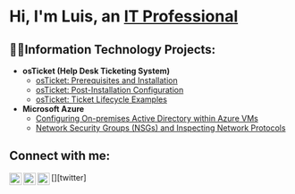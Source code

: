 <h1>Hi, I'm Luis, an <a href="https://linkedin.com/in/Josh">IT Professional</a></h1>

<h2> 👨‍💻Information Technology Projects:</h2>

- <b>osTicket (Help Desk Ticketing System)</b>
  - [osTicket: Prerequisites and Installation](https://github.com/M3ndez02/osticket-prereqs)
  - [osTicket: Post-Installation Configuration](https://github.com/M3ndez02/post-install-config)
  - [osTicket: Ticket Lifecycle Examples](https://github.com/M3ndez02/ticket-lifecycle)
- <b>Microsoft Azure</b>
  - [Configuring On-premises Active Directory within Azure VMs](https://github.com/M3ndez02/configure-ad)
  - [Network Security Groups (NSGs) and Inspecting Network Protocols](https://github.com/M3ndez02/azure-network-protocols)

<h2>Connect with me:</h2>

[<img align="left" alt="Josh | Twitter" width="22px" src="https://cdn.jsdelivr.net/npm/simple-icons@v3/icons/twitter.svg" />][twitter]
[<img align="left" alt="Josh | LinkedIn" width="22px" src="https://cdn.jsdelivr.net/npm/simple-icons@v3/icons/linkedin.svg" />][linkedin]
[<img align="left" alt="Josh | Instagram" width="22px" src="https://cdn.jsdelivr.net/npm/simple-icons@v3/icons/instagram.svg" />][instagram]

[instagram]: https://www.instagram.com/M3ndez40
[linkedin]: https://www.linkedin.com/in/luis-mendez-7bb5b1224?utm_source=share&utm_campaign=share_via&utm_content=profile&utm_medium=ios_app

